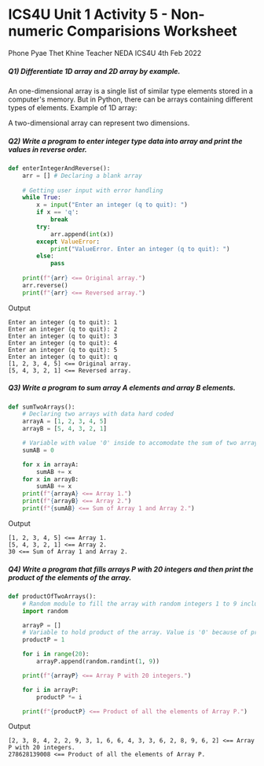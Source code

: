 # ICS4U Unit 1 Activity 5 - Non-numeric Comparisions Worksheet

Phone Pyae Thet Khine
Teacher NEDA
ICS4U
4th Feb 2022

##### Q1) Differentiate 1D array and 2D array by example.
An one-dimensional array is a single list of similar type elements stored in a computer's memory. But in Python, there can be arrays containing different types of elements.
Example of 1D array:

A two-dimensional array can represent two dimensions. 

##### Q2) Write a program to enter integer type data into array and print the values in reverse order.
```python
def enterIntegerAndReverse():
	arr = [] # Declaring a blank array
	
	# Getting user input with error handling
	while True:
		x = input("Enter an integer (q to quit): ")
		if x == 'q':
			break
		try:
			arr.append(int(x))
		except ValueError:
			print("ValueError. Enter an integer (q to quit): ")
		else:
			pass
			
	print(f"{arr} <== Original array.")
	arr.reverse()
	print(f"{arr} <== Reversed array.")
```
Output
```
Enter an integer (q to quit): 1
Enter an integer (q to quit): 2
Enter an integer (q to quit): 3
Enter an integer (q to quit): 4
Enter an integer (q to quit): 5
Enter an integer (q to quit): q
[1, 2, 3, 4, 5] <== Original array.
[5, 4, 3, 2, 1] <== Reversed array.
```
##### Q3) Write a program to sum array A elements and array B elements.
```python
def sumTwoArrays():
	# Declaring two arrays with data hard coded
	arrayA = [1, 2, 3, 4, 5]
	arrayB = [5, 4, 3, 2, 1]

	# Variable with value '0' inside to accomodate the sum of two arrays
	sumAB = 0

	for x in arrayA:
		sumAB += x
	for x in arrayB:
		sumAB += x
	print(f"{arrayA} <== Array 1.")
	print(f"{arrayB} <== Array 2.")
	print(f"{sumAB} <== Sum of Array 1 and Array 2.")
```
Output
```
[1, 2, 3, 4, 5] <== Array 1.
[5, 4, 3, 2, 1] <== Array 2.
30 <== Sum of Array 1 and Array 2.
```
##### Q4) Write a program that fills arrays P with 20 integers and then print the product of the elements of the array.
```python
def productOfTwoArrays():
	# Random module to fill the array with random integers 1 to 9 inclusive
	import random

	arrayP = []
	# Variable to hold product of the array. Value is '0' because of product.
	productP = 1

	for i in range(20):
		arrayP.append(random.randint(1, 9))

	print(f"{arrayP} <== Array P with 20 integers.")

	for i in arrayP:
		productP *= i

	print(f"{productP} <== Product of all the elements of Array P.")
```
Output
```
[2, 3, 8, 4, 2, 2, 9, 3, 1, 6, 6, 4, 3, 3, 6, 2, 8, 9, 6, 2] <== Array P with 20 integers.
278628139008 <== Product of all the elements of Array P.
```